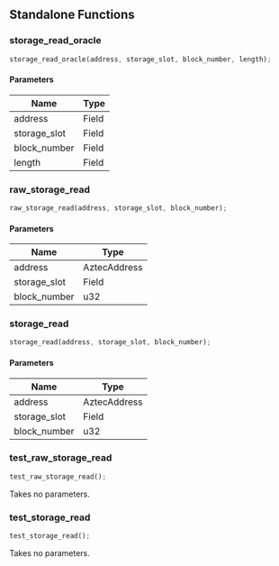## Standalone Functions

### storage_read_oracle

```rust
storage_read_oracle(address, storage_slot, block_number, length);
```

#### Parameters
| Name | Type |
| --- | --- |
| address | Field |
| storage_slot | Field |
| block_number | Field |
| length | Field |

### raw_storage_read

```rust
raw_storage_read(address, storage_slot, block_number);
```

#### Parameters
| Name | Type |
| --- | --- |
| address | AztecAddress |
| storage_slot | Field |
| block_number | u32 |

### storage_read

```rust
storage_read(address, storage_slot, block_number);
```

#### Parameters
| Name | Type |
| --- | --- |
| address | AztecAddress |
| storage_slot | Field |
| block_number | u32 |

### test_raw_storage_read

```rust
test_raw_storage_read();
```

Takes no parameters.

### test_storage_read

```rust
test_storage_read();
```

Takes no parameters.

